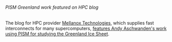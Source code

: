 ###### PISM Greenland work featured on HPC blog

The blog for HPC provider [Mellanox
Technologies](http://www.mellanox.com/), which supplies fast
interconnects for many supercomputers, [features Andy Aschwanden\'s work
using PISM for studying the Greenland Ice
Sheet](http://www.mellanox.com/blog/2017/07/university-alaska-hpc-tracking-ice-shelves/).
